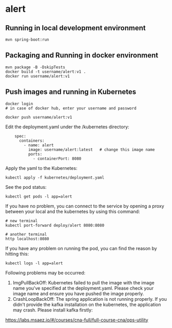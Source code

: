 # alert

## Running in local development environment

```
mvn spring-boot:run
```

## Packaging and Running in docker environment

```
mvn package -B -DskipTests
docker build -t username/alert:v1 .
docker run username/alert:v1
```

## Push images and running in Kubernetes

```
docker login 
# in case of docker hub, enter your username and password

docker push username/alert:v1
```

Edit the deployment.yaml under the /kubernetes directory:
```
    spec:
      containers:
        - name: alert
          image: username/alert:latest   # change this image name
          ports:
            - containerPort: 8080

```

Apply the yaml to the Kubernetes:
```
kubectl apply -f kubernetes/deployment.yaml
```

See the pod status:
```
kubectl get pods -l app=alert
```

If you have no problem, you can connect to the service by opening a proxy between your local and the kubernetes by using this command:
```
# new terminal
kubectl port-forward deploy/alert 8080:8080

# another terminal
http localhost:8080
```

If you have any problem on running the pod, you can find the reason by hitting this:
```
kubectl logs -l app=alert
```

Following problems may be occurred:

1. ImgPullBackOff:  Kubernetes failed to pull the image with the image name you've specified at the deployment.yaml. Please check your image name and ensure you have pushed the image properly.
1. CrashLoopBackOff: The spring application is not running properly. If you didn't provide the kafka installation on the kubernetes, the application may crash. Please install kafka firstly:

https://labs.msaez.io/#/courses/cna-full/full-course-cna/ops-utility


